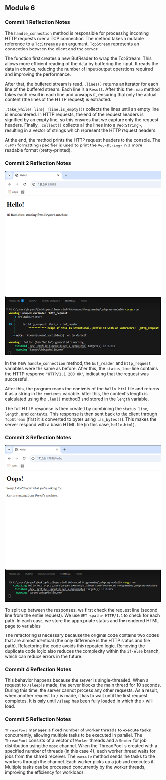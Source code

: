 ## Module 6
### Commit 1 Reflection Notes
The `handle_connection` method is responsible for processing incoming HTTP requests over a TCP connection. The method takes a mutable reference to a `TcpStream` as an argument. `TcpStream` represents an connection between the client and the server.

The function first creates a new BufReader to wrap the TcpStream. This allows more efficient reading of the data by buffering the input. It reads the data in chunks, reducing the number of input/output operations required and improving the performance.

After that, the buffered stream is read. `.lines()` returns an iterator for each line of the buffered stream. Each line is a `Result`. After this, the `.map` method takes each result in each line and unwraps it, ensuring that only the actual content (the lines of the HTTP request) is extracted.

`.take_while(|line| !line.is_empty())` collects the lines until an empty line is encountered. In HTTP requests, the end of the request headers is signified by an empty line, so this ensures that we capture only the request headers. Finally, `.collect()` collects all the lines into a `Vec<String>`, resulting in a vector of strings which represent the HTTP request headers.

At the end, the method prints the HTTP request headers to the console. The `{:#?}` formatting specifier is used to print the `Vec<String>` in a more readable format (pretty-printed).

### Commit 2 Reflection Notes
![Commit 2 screenshot](commit2.png)

In the new `handle_connection` method, the `buf_reader` and `http_request` variables were the same as before. After this, the `status_line` line contains the HTTP response `"HTTP/1.1 200 OK"`, indicating that the request was successful.

After this, the program reads the contents of the `hello.html` file and returns it as a string in the `contents` variable. After this, the content's length is calculated using the `.len()` method3 and stored in the `length` variable.

The full HTTP response is then created by combining the `status_line`, `length`, and `contents`. This response is then sent back to the client through `TcpStream` (first it is converted to bytes using `.as_bytes()`). This makes the server respond with a basic HTML file (in this case, `hello.html`).

### Commit 3 Reflection Notes
![Commit 3 screenshot](commit3.png)

To split up between the responses, we first check the request line (second line from the entire request). We use `GET <path> HTTP/1.1` to check for each path. In each case, we store the appropriate status and the rendered HTML page to variables.

The refactoring is necessary because the original code contains two codes that are almost identical (the only difference is the HTTP status and file path). Refactoring the code avoids this repeated logic. Removing the duplicate code logic also reduces the complexity within the `if-else` branch, which can reduce errors in the future.

### Commit 4 Reflection Notes
This behavior happens because the server is single-threaded. When a request to `/sleep` is made, the server blocks the main thread for 10 seconds. During this time, the server cannot process any other requests. As a result, when another request to `/` is made, it has to wait until the first request completes. It is only until `/sleep` has been fully loaded in which the `/` will load.

### Commit 5 Reflection Notes
`ThreadPool` manages a fixed number of worker threads to execute tasks concurrently, allowing multiple tasks to be executed in parallel. The `ThreadPool` consists of a vector of `Worker` threads and a `Sender` for job distribution using the `mpsc` channel. When the ThreadPool is created with a specified number of threads (in this case 4), each worker thread waits for jobs from the shared receiver. The `execute` method sends the tasks to the workers through the channel. Each worker picks up a job and executes it. Multiple tasks can be processed concurrently by the worker threads, improving the efficiency for workloads.
